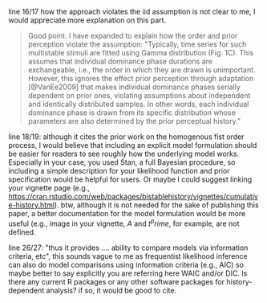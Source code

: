 line 16/17 how the approach violates the iid assumption is not clear to me, I would appreciate more explanation on this part.
> Good point. I have expanded to explain how the order and prior perception violate the assumption:
"Typically, time series for such multistable stimuli are fitted using Gamma distribution (Fig. 1C). This assumes that individual dominance phase durations are exchangeable, i.e., the order in which they are drawn is unimportant. However, this ignores the effect prior perception through adaptation [@VanEe2009] that makes individual dominance phases serially dependent on prior ones, violating assumptions about independent and identically distributed samples. In other words, each individual dominance phase is drawn from its specific distribution whose parameters are also determined by the prior perceptual history."


line 18/19: although it cites the prior work on the homogenous fist order process, I would believe that including an explicit model formulation should be easier for readers to see roughly how the underlying model works. Especially in your case, you used Stan, a full Bayesian procedure, so including a simple description for your likelihood function and prior specification would be helpful for users. Or maybe I could suggest linking your vignette page (e.g., https://cran.rstudio.com/web/packages/bistablehistory/vignettes/cumulative-history.html). btw, although it is not needed for the sake of publishing this paper, a better documentation for the model formulation would be more useful (e.g.,
image
in your vignette, $A$ and $t^prime$, for example, are not defined.


line 26/27: "thus it provides .... ability to compare models via information criteria, etc", this sounds vague to me as frequentist likelihood inference can also do model comparisons using information criteria (e.g., AIC) so maybe better to say explicitly you are referring here WAIC and/or DIC.
Is there any current R packages or any other software packages for history-dependent analysis? if so, it would be good to cite.
